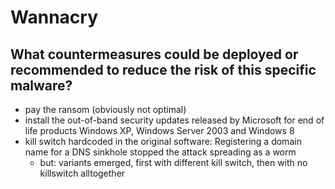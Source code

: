 # Wannacry

## What countermeasures could be deployed or recommended to reduce the risk of this specific malware?

- pay the ransom (obviously not optimal)
- install the out-of-band security updates released by Microsoft for end of life products Windows XP, Windows Server 2003 and Windows 8
- kill switch hardcoded in the original software: Registering a domain name for a DNS sinkhole stopped the attack spreading as a worm
	- but: variants emerged, first with different kill switch, then with no killswitch alltogether

